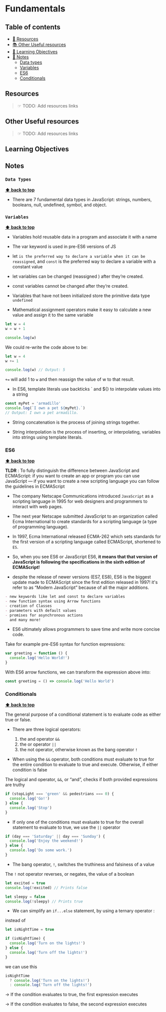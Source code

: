 # Fundamentals

## Table of contents

- [📖 Resources](#resources)
- [📚 Other Useful resources](#other-useful-resources)
- [🎯 Learning Objectives](#learning-objectives)
- [📝 Notes](#notes)
  - [Data types](#data-types)
  - [Variables](#variables)
  - [ES6](#es6)
  - [Conditionals](#conditionals)

## Resources

> ☞ TODO: Add resources links

## Other Useful resources

> ☞ TODO: Add resources links

## Learning Objectives

## Notes

### `Data Types`

**[⬆ back to top](#table-of-contents)**

- There are 7 fundamental data types in JavaScript: strings, numbers, booleans, null, undefined, symbol, and object.

### `Variables`

**[⬆ back to top](#table-of-contents)**

- Variables hold reusable data in a program and associate it with a name

- The var keyword is used in pre-ES6 versions of JS

- let `is the preferred way to declare a variable when it can be reassigned`, and `const` is the preferred way to declare a variable with a constant value

- let variables can be changed (reassigned ) after they’re created.
- const variables cannot be changed after they’re created.

- Variables that have not been initialized store the primitive data type `undefined`

- Mathematical assignment operators make it easy to calculate a new value and assign it to the same variable

```js
let w = 4
w = w + 1

console.log(w)
```

We could re-write the code above to be:

```js
let w = 4
w += 1

console.log(w) // Output: 5
```

`+=` will add 1 to `w` and then reassign the value of w to that result.

- In ES6, template literals use backticks ` and ${} to interpolate values into a string

```js
const myPet = 'armadillo'
console.log(`I own a pet ${myPet}.`)
// Output: I own a pet armadillo.
```

- String concatenation is the process of joining strings together.

- String interpolation is the process of inserting, or interpolating, variables into strings using template literals.

### ES6

**[⬆ back to top](#table-of-contents)**

**TLDR** : To fully distinguish the difference between JavaScript and ECMAScript: if you want to create an app or program you can use JavaScript — if you want to create a new scripting language you can follow the guidelines in ECMAScript

- The company Netscape Communications introduced `JavaScript` as a scripting language in 1995 for web designers and programmers to interact with web pages.

- The next year Netscape submitted JavaScript to an organization called Ecma International to create standards for a scripting language (a type of programming language).

- In 1997, Ecma International released ECMA-262 which sets standards for the first version of a scripting language called ECMAScript, shortened to `ES`.

- So, when you see ES6 or JavaScript ES6, **it means that that version of JavaScript is following the specifications in the sixth edition of ECMAScript!**

- despite the release of newer versions (ES7, ES8), ES6 is the biggest update made to ECMAScript since the first edition released in 1997! it's refer to as “Modern JavaScript” because of all the major additions.

```md
- new keywords like let and const to declare variables
- new function syntax using Arrow functions
- creation of Classes
- parameters with default values
- promises for asynchronous actions
  and many more!
```

- ES6 ultimately allows programmers to save time and write more concise code.

Take for example pre-ES6 syntax for function expressions:

```js
var greeting = function () {
  console.log('Hello World!')
}
```

With ES6 arrow functions, we can transform the expression above into:

```js
const greeting = () => console.log('Hello World')
```

### Conditionals

**[⬆ back to top](#table-of-contents)**

The general purpose of a conditional statement is to evaluate code as either true or false.

- There are three logical operators:

  1. the and operator `&&`
  2. the or operator `||`
  3. the not operator, otherwise known as the bang operator `!`

- When using the `&&` operator, both conditions must evaluate to true for the entire condition to evaluate to true and execute. Otherwise, if either condition is false

The logical and operator, `&&`, or “and”, checks if both provided expressions are truthy

```js
if (stopLight === 'green' && pedestrians === 0) {
  console.log('Go!')
} else {
  console.log('Stop')
}
```

- If only one of the conditions must evaluate to true for the overall statement to evaluate to true, we use the `||` operator

```js
if (day === 'Saturday' || day === 'Sunday') {
  console.log('Enjoy the weekend!')
} else {
  console.log('Do some work.')
}
```

- The bang operator, `!`, switches the truthiness and falsiness of a value

The `!` not operator reverses, or negates, the value of a boolean

```js
let excited = true
console.log(!excited) // Prints false

let sleepy = false
console.log(!sleepy) // Prints true
```

- We can simplify an `if...else` statement, by using a ternary operator :

instead of

```js
let isNightTime = true

if (isNightTime) {
  console.log('Turn on the lights!')
} else {
  console.log('Turn off the lights!')
}
```

we can use this

```js
isNightTime
  ? console.log('Turn on the lights!')
  : console.log('Turn off the lights!')
```

-> If the condition evaluates to true, the first expression executes

-> If the condition evaluates to false, the second expression executes
